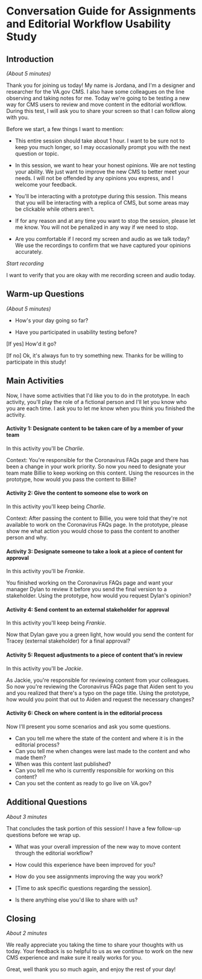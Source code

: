 # Conversation Guide for Assignments and Editorial Workflow Usability Study

## Introduction

_(About 5 minutes)_

Thank you for joining us today! My name is Jordana, and I'm a designer and researcher for the VA.gov CMS. I also have some colleagues on the line observing and taking notes for me. Today we're going to be testing a new way for CMS users to review and move content in the editorial workflow. During this test, I will ask you to share your screen so that I can follow along with you.

Before we start, a few things I want to mention:

* This entire session should take about 1 hour. I want to be sure not to keep you much longer, so I may occasionally prompt you with the next question or topic.

* In this session, we want to hear your honest opinions. We are not testing your ability. We just want to improve the new CMS to better meet your needs. I will not be offended by any opinions you express, and I welcome your feedback.

* You'll be interacting with a prototype during this session. This means that you will be interacting with a replica of CMS, but some areas may be clickable while others aren't.

* If for any reason and at any time you want to stop the session, please let me know. You will not be penalized in any way if we need to stop.

* Are you comfortable if I record my screen and audio as we talk today? We use the recordings to confirm that we have captured your opinions accurately.

_Start recording_

I want to verify that you are okay with me recording screen and audio today.


## Warm-up Questions

_(About 5 minutes)_

* How's your day going so far?

* Have you participated in usability testing before?

[If yes] How'd it go?

[If no] Ok, it's always fun to try something new. Thanks for be willing to participate in this study!


## Main Activities

Now, I have some activities that I'd like you to do in the prototype. In each activity, you'll play the role of a fictional person and I'll let you know who you are each time. I ask you to let me know when you think you finished the activity.

#### Activity 1: Designate content to be taken care of by a member of your team 

In this activity you'll be _Charlie_.

Context: You're responsible for the Coronavirus FAQs page and there has been a change in your work priority. So now you need to designate your team mate Billie to keep working on this content. Using the resources in the prototype, how would you pass the content to Billie?

#### Activity 2: Give the content to someone else to work on

In this activity you'll keep being _Charlie_.

Context: After passing the content to Billie, you were told that they're not available to work on the Coronavirus FAQs page. In the prototype, please show me what action you would chose to pass the content to another person and why. 

#### Activity 3: Designate someone to take a look at a piece of content for approval

In this activity you'll be _Frankie_.

You finished working on the Coronavirus FAQs page and want your manager Dylan to review it before you send the final version to a stakeholder. Using the prototype, how would you request Dylan's opinion?

#### Activity 4: Send content to an external stakeholder for approval

In this activity you'll keep being _Frankie_.

Now that Dylan gave you a green light, how would you send the content for Tracey (external stakeholder) for a final approval?


#### Activity 5: Request adjustments to a piece of content that’s in review

In this activity you'll be _Jackie_.

As Jackie, you're responsible for reviewing content from your colleagues. So now you're reviewing the Coronavirus FAQs page that Aiden sent to you and you realized that there's a typo on the page title. Using the prototype, how would you point that out to Aiden and request the necessary changes?

#### Activity 6: Check on where content is in the editorial process

Now I'll present you some scenarios and ask you some questions.

- Can you tell me where the state of the content and where it is in the editorial process?
- Can you tell me when changes were last made to the content and who made them?
- When was this content last published?
- Can you tell me who is currently responsible for working on this content?
- Can you set the content as ready to go live on VA.gov?

## Additional Questions

_About 3 minutes_

That concludes the task portion of this session! I have a few follow-up questions before we wrap up.

* What was your overall impression of the new way to move content through the editorial workflow?

* How could this experience have been improved for you?

* How do you see assignments improving the way you work?

* [Time to ask specific questions regarding the session].

* Is there anything else you'd like to share with us?


## Closing

_About 2 minutes_

We really appreciate you taking the time to share your thoughts with us today. Your feedback is so helpful to us as we continue to work on the new CMS experience and make sure it really works for you.

Great, well thank you so much again, and enjoy the rest of your day!
